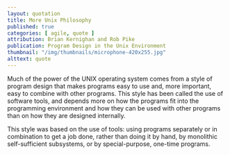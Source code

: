 ```yaml
---
layout: quotation
title: More Unix Philosophy
published: true
categories: [ agile, quote ]
attribution: Brian Kernighan and Rob Pike
publication: Program Design in the Unix Environment
thumbnail: "/img/thumbnails/microphone-420x255.jpg"
alttext: quote
---
```


Much of the power of the UNIX operating system comes from a style of program design that makes 
programs easy to use and, more important, easy to combine with other programs. This style has been 
called the use of software tools, and depends more on how the programs fit into the programming 
environment and how they can be used with other programs than on how they are designed internally. 

This style was based on the use of tools: using programs separately or in combination to get a 
job done, rather than doing it by hand, by monolithic self-sufficient subsystems, or by 
special-purpose, one-time programs.

